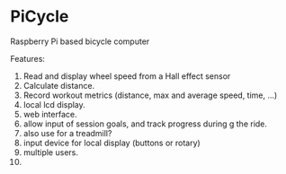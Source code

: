 # PiCycle
Raspberry Pi based bicycle computer

Features:
1. Read and display wheel speed from a Hall effect sensor
2. Calculate distance.
3. Record workout metrics (distance, max and average speed, time, ...)
4. local lcd display.
5. web interface.
6. allow input of session goals, and track progress during g the ride.
7. also use for a treadmill?
8. input device for local display (buttons or rotary)
9. multiple users.
10. 
